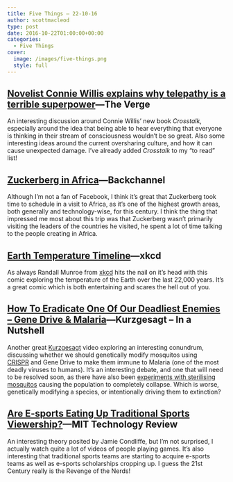 ```yaml
---
title: Five Things – 22-10-16
author: scottmacleod
type: post
date: 2016-10-22T01:00:00+00:00
categories:
  - Five Things
cover:
  image: /images/five-things.png
  style: full
---
```

## [Novelist Connie Willis explains why telepathy is a terrible superpower][1]—The Verge

An interesting discussion around Connie Willis’ new book _Crosstalk_, especially around the idea that being able to hear everything that everyone is thinking in their stream of consciousness wouldn’t be so great. Also some interesting ideas around the current oversharing culture, and how it can cause unexpected damage. I’ve already added _Crosstalk_&nbsp;to my “to read” list!

## [Zuckerberg in Africa][2]—Backchannel

Although I’m not a fan of Facebook, I think it’s great that Zuckerberg took time to schedule in a visit to Africa, as it’s one of the highest growth areas, both generally and technology-wise, for this century. I think the thing that impressed me most about this trip was that Zuckerberg wasn’t primarily visiting the leaders of the countries he visited, he spent a lot of time talking to the people creating in Africa.

## [Earth Temperature Timeline][3]—xkcd

As always Randall Munroe from [xkcd][4]&nbsp;hits the nail on it’s head with this comic exploring the temperature of the Earth over the last 22,000 years. It’s a great comic which is both entertaining and scares the hell out of you.&nbsp;

## [How To Eradicate One Of Our Deadliest Enemies – Gene Drive & Malaria][5]—Kurzgesagt – In a Nutshell

Another great [Kurzgesagt][6]&nbsp;video exploring an interesting conundrum, discussing whether we should genetically modify mosquitos using [CRISPR][7]&nbsp;and Gene Drive to make them immune to Malaria (one of the most deadly viruses to humans). It’s an interesting debate, and one that will need to be resolved soon, as there have also been [experiments with sterilising mosquitos][8]&nbsp;causing the population to completely collapse. Which is worse, genetically modifying a species, or intentionally driving them to extinction?

## [Are E-sports Eating Up Traditional Sports Viewership?][9]—MIT Technology Review

An interesting theory posited by Jamie Condliffe, but I’m not surprised, I actually watch quite a lot of videos of people playing games. It’s also interesting that traditional sports teams are starting to acquire e-sports teams as well as e-sports scholarships cropping up. I guess the 21st Century really is the Revenge of the Nerds!

 [1]: http://www.theverge.com/2016/10/13/13260094/connie-willis-crosstalk-new-novel-social-media-telepathy
 [2]: https://backchannel.com/zuckerberg-in-africa-da3dabf74276
 [3]: http://xkcd.com/1732/
 [4]: http://xkcd.com/
 [5]: https://www.youtube.com/watch?v=TnzcwTyr6cE
 [6]: https://www.youtube.com/channel/UCsXVk37bltHxD1rDPwtNM8Q
 [7]: https://www.youtube.com/watch?v=jAhjPd4uNFY
 [8]: http://news.nationalgeographic.com/2016/10/mosquitoes-diseases-eradicate-marlon-brando-island-health-science/
 [9]: https://www.technologyreview.com/s/602664/are-e-sports-eating-up-traditional-sports-viewership/

